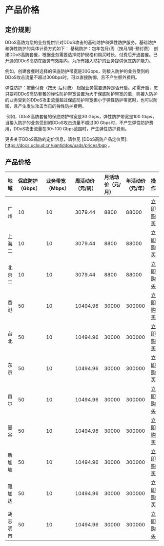 # 产品价格

## 定价规则
DDoS高防为您的业务提供针对DDoS攻击的基础防护和弹性防护服务。基础防护和弹性防护的具体计费方式如下：
基础防护：包年包月/周（按月/周-预付费）
创建DDoS高防套餐，根据业务需要选择防护规格和购买时长，付费后开通套餐。已开通的DDoS高防在服务有效期内，为所有接入防护的业务提供保底防护能力。

​	例如，创建套餐时选择的保底防护带宽是30Gbps，则接入防护的业务受到的DDoS攻击流量不超过30Gbps时，可以直接防御，且不产生额外费用。

弹性防护：按量付费（按天-后付费）
根据业务需要选择是否开启。如需开启，您只要将DDoS高防套餐的弹性防护带宽设置为大于保底防护带宽的值，则接入防护的业务受到的DDoS攻击流量超过保底防护带宽但小于弹性防护带宽时，也可以防御，且产生发生攻击当日的弹性防护费用。

​	例如，DDoS高防套餐的保底防护带宽是30 Gbps，弹性防护带宽是100 Gbps，当接入防护的业务受到的DDoS攻击流量不超过30 Gbps时，不产生弹性防护费用，DDoS攻击流量在30~100 Gbps范围时，产生弹性防护费用。

更多关于DDoS高防的定价信息，请参见 [DDoS高防产品定价页]: https://docs.ucloud.cn/uantiddos/uads/prices/bgp 。




## 产品价格
<!-- udocs:price -->
| 地域 | 保底防护（Gbps） | 业务带宽（Mbps） | 周活动价（元/周） | 月活动价（元/月）| 年活动价（元/年）| 操作 |
| :---- | :---- | :---- | :---- | :---- | :---- | :---- |
| 广州 | 10 | 10 | 3079.44 | 8800 | 88000 | [立即购买](https://console.ucloud.cn/uads/gaofang/create) |
| 上海二 | 10 | 10 | 3079.44 | 8800 | 88000 | [立即购买](https://console.ucloud.cn/uads/gaofang/create) |
| 北京二 | 10 | 10 | 3079.44 | 8800 | 88000 | [立即购买](https://console.ucloud.cn/uads/gaofang/create) |
| 香港 | 50 | 10 | 10494.96 | 30000 | 300000 | [立即购买](https://console.ucloud.cn/uads/gaofang/create) |
| 台北 | 50 | 10 | 10494.96 | 30000 | 300000 | [立即购买](https://console.ucloud.cn/uads/gaofang/create) |
| 东京 | 50 | 10 | 10494.96 | 30000 | 300000 | [立即购买](https://console.ucloud.cn/uads/gaofang/create) |
| 首尔 | 50 | 10 | 10494.96 | 30000 | 300000 | [立即购买](https://console.ucloud.cn/uads/gaofang/create) |
| 曼谷 | 50 | 10 | 10494.96 | 30000 | 300000 | [立即购买](https://console.ucloud.cn/uads/gaofang/create) |
| 新加坡 | 50 | 10 | 10494.96 | 30000 | 300000 | [立即购买](https://console.ucloud.cn/uads/gaofang/create) |
| 雅加达 | 50 | 10 | 10494.96 | 30000 | 300000 | [立即购买](https://console.ucloud.cn/uads/gaofang/create) |
| 胡志明市 | 50 | 10 | 10494.96 | 30000 | 300000 |  [立即购买](https://console.ucloud.cn/uads/gaofang/create) |




